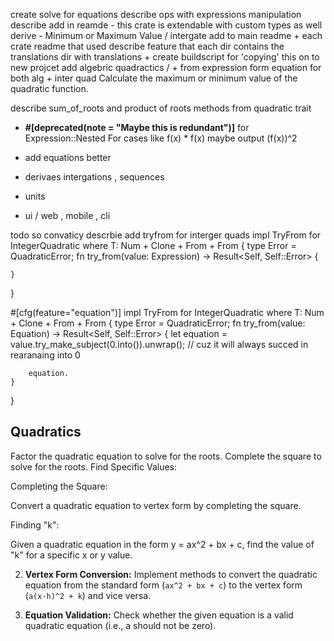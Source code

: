 create solve for equations
describe ops with expressions
manipulation describe
add in reamde - this crate is extendable with custom types as well
derive - Minimum or Maximum Value / intergate
add to main readme + each crate readme that used describe feature that each dir contains the translations dir with translations  + create buildscript for 'copying' this on to new projcet
add algebric quadractics / + from expression form equation for both alg + inter quad
Calculate the maximum or minimum value of the quadratic function.

describe sum_of_roots and product of roots methods from quadratic trait
- **#[deprecated(note = "Maybe this is redundant")]** for Expression::Nested
For cases like f(x) * f(x) maybe output (f(x))^2

- add equations better
- derivaes intergations , sequences
- units 
- ui / web , mobile , cli

todo so convaticy descrbie
add tryfrom for interger quads 
impl<T> TryFrom<Expression> for IntegerQuadratic<T> where T: Num + Clone + From<u8> + From<Number> {
    type Error = QuadraticError;
    fn try_from(value: Expression) -> Result<Self, Self::Error> {
        
    }   
}



#[cfg(feature="equation")]
impl<T> TryFrom<Equation> for IntegerQuadratic<T> where T: Num + Clone + From<u8> + From<Number> {
    type Error = QuadraticError;
    fn try_from(value: Equation) -> Result<Self, Self::Error> {
        let equation = value.try_make_subject(0.into()).unwrap(); // cuz it will always succed in rearanaing into 0 


        equation.
    }   
}
## Quadratics 
Factor the quadratic equation to solve for the roots.
Complete the square to solve for the roots.
Find Specific Values:
 
Completing the Square:

Convert a quadratic equation to vertex form by completing the square.

Finding "k":

Given a quadratic equation in the form y = ax^2 + bx + c, find the value of "k" for a specific x or y value.

2. **Vertex Form Conversion:** Implement methods to convert the quadratic equation from the standard form (`ax^2 + bx + c`) to the vertex form (`a(x-h)^2 + k`) and vice versa.

13. **Equation Validation:** Check whether the given equation is a valid quadratic equation (i.e., a should not be zero).